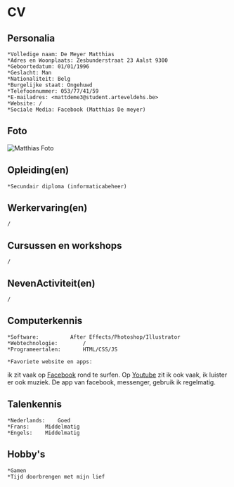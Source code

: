CV
==

**Personalia**
-----------
	*Volledige naam: De Meyer Matthias
	*Adres en Woonplaats: Zesbunderstraat 23 Aalst 9300
	*Geboortedatum: 01/01/1996
	*Geslacht: Man
	*Nationaliteit: Belg
	*Burgelijke staat: Ongehuwd
	*Telefoonnummer: 053/77/41/59
	*E-mailadres: <mattdeme3@student.arteveldehs.be>
	*Website: /
	*Sociale Media: Facebook (Matthias De meyer)

Foto
----

![Matthias Foto](https://chamilo.arteveldehs.be/chamilo/files/userpictures/s90438.jpg)
	


Opleiding(en)
------------
	*Secundair diploma (informaticabeheer)


Werkervaring(en)
----------------
	/


Cursussen en workshops
----------------------
	/

NevenActiviteit(en)
-------------------
	/

Computerkennis
--------------
	*Software: 			After Effects/Photoshop/Illustrator
	*Webtechnologie: 		/
	*Programeertalen: 		HTML/CSS/JS
	
	*Favoriete website en apps:
	
ik zit vaak op [Facebook](https://facebook.com) rond te surfen. 
Op [Youtube](https://www.youtube.com/?hl=nl) zit ik ook vaak, ik luister er ook muziek.
De app van facebook, messenger, gebruik ik regelmatig.
	

Talenkennis
-----------
	*Nederlands: 	Goed
	*Frans:		Middelmatig
	*Engels: 	Middelmatig

Hobby's
-------
	*Gamen
	*Tijd doorbrengen met mijn lief



